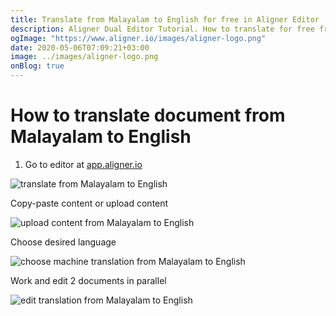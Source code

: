 ```yaml
---
title: Translate from Malayalam to English for free in Aligner Editor
description: Aligner Dual Editor Tutorial. How to translate for free from Malayalam to English. Aligner is multilingual document management platform. 
ogImage: "https://www.aligner.io/images/aligner-logo.png"
date: 2020-05-06T07:09:21+03:00
image: ../images/aligner-logo.png
onBlog: true
---
```


# How to translate document from Malayalam to English

1. Go to editor at [app.aligner.io](https://app.aligner.io "Aligner App web page")

![translate from Malayalam to English](../aligner-blank-editor.png "translate from Malayalam to English")

Copy-paste content or upload content

![upload content from Malayalam to English](../aligner-uploaded-document.png "upload content from Malayalam to English")

Choose desired language

![choose machine translation from Malayalam to English](../aligner-language-dropdown.png "choose machine translation from Malayalam to English")

Work and edit 2 documents in parallel

![edit translation from Malayalam to English](../aligner-double-sitded-editor.png "edit translation from Malayalam to English")

